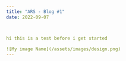 ```yaml
---
title: "ARS - Blog #1"
date: 2022-09-07



hi this is a test before i get started

![My image Name](/assets/images/design.png)
---
```

